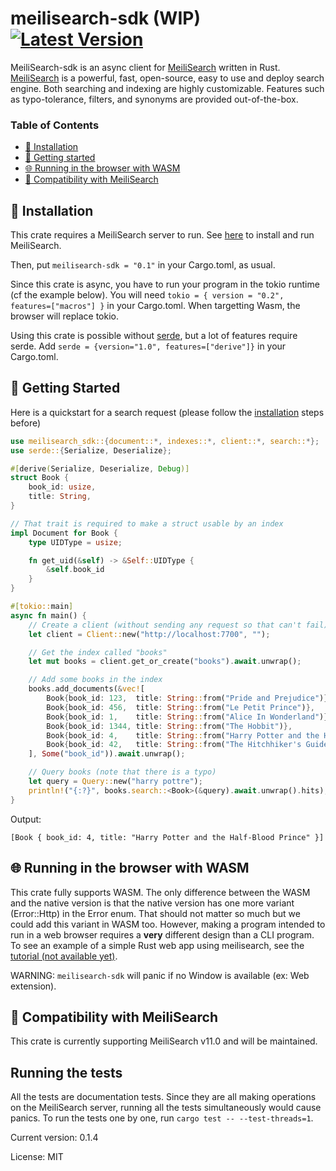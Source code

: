 # meilisearch-sdk (WIP) [![Latest Version]][crates.io]
[Latest Version]: https://img.shields.io/crates/v/meilisearch-sdk
[crates.io]: https://crates.io/crates/meilisearch-sdk

MeiliSearch-sdk is an async client for [MeiliSearch](https://www.meilisearch.com/) written in Rust.
[MeiliSearch](https://www.meilisearch.com/) is a powerful, fast, open-source, easy to use and deploy search engine.
Both searching and indexing are highly customizable.
Features such as typo-tolerance, filters, and synonyms are provided out-of-the-box.

### Table of Contents
- [🔧 Installation](#-installation)
- [🚀 Getting started](#-getting-started)
- [🌐 Running in the browser with WASM](#-running-in-the-browser-with-wasm)
- [🤖 Compatibility with MeiliSearch](#-compatibility-with-meilisearch)

## 🔧 Installation

This crate requires a MeiliSearch server to run. See [here](https://docs.meilisearch.com/guides/advanced_guides/installation.html#download-and-launch) to install and run MeiliSearch.

Then, put `meilisearch-sdk = "0.1"` in your Cargo.toml, as usual.

Since this crate is async, you have to run your program in the tokio runtime (cf the example below). You will need `tokio = { version = "0.2", features=["macros"] }` in your Cargo.toml. When targetting Wasm, the browser will replace tokio.

Using this crate is possible without [serde](https://crates.io/crates/serde), but a lot of features require serde.
Add `serde = {version="1.0", features=["derive"]}` in your Cargo.toml.

## 🚀 Getting Started

Here is a quickstart for a search request (please follow the [installation](#-installation) steps before)

```rust
use meilisearch_sdk::{document::*, indexes::*, client::*, search::*};
use serde::{Serialize, Deserialize};

#[derive(Serialize, Deserialize, Debug)]
struct Book {
    book_id: usize,
    title: String,
}

// That trait is required to make a struct usable by an index
impl Document for Book {
    type UIDType = usize;

    fn get_uid(&self) -> &Self::UIDType {
        &self.book_id
    }
}

#[tokio::main]
async fn main() {
    // Create a client (without sending any request so that can't fail)
    let client = Client::new("http://localhost:7700", "");

    // Get the index called "books"
    let mut books = client.get_or_create("books").await.unwrap();

    // Add some books in the index
    books.add_documents(&vec![
        Book{book_id: 123,  title: String::from("Pride and Prejudice")},
        Book{book_id: 456,  title: String::from("Le Petit Prince")},
        Book{book_id: 1,    title: String::from("Alice In Wonderland")},
        Book{book_id: 1344, title: String::from("The Hobbit")},
        Book{book_id: 4,    title: String::from("Harry Potter and the Half-Blood Prince")},
        Book{book_id: 42,   title: String::from("The Hitchhiker's Guide to the Galaxy")},
    ], Some("book_id")).await.unwrap();

    // Query books (note that there is a typo)
    let query = Query::new("harry pottre");
    println!("{:?}", books.search::<Book>(&query).await.unwrap().hits);
}
```

Output:

```
[Book { book_id: 4, title: "Harry Potter and the Half-Blood Prince" }]
```

## 🌐 Running in the browser with WASM

This crate fully supports WASM. The only difference between the WASM and the native version is that the native version has one more variant (Error::Http) in the Error enum. That should not matter so much but we could add this variant in WASM too.
However, making a program intended to run in a web browser requires a **very** different design than a CLI program. To see an example of a simple Rust web app using meilisearch, see the [tutorial (not available yet)]().

WARNING: `meilisearch-sdk` will panic if no Window is available (ex: Web extension).

## 🤖 Compatibility with MeiliSearch

This crate is currently supporting MeiliSearch v11.0 and will be maintained.

## Running the tests

All the tests are documentation tests.
Since they are all making operations on the MeiliSearch server, running all the tests simultaneously would cause panics.
To run the tests one by one, run `cargo test -- --test-threads=1`.

Current version: 0.1.4

License: MIT
